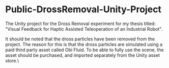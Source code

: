 # Public-DrossRemoval-Unity-Project
The Unity project for the Dross Removal experiment for my thesis titled: "Visual Feedback for Haptic Assisted Teleoperation of an Industrial Robot".

It should be noted that the dross particles have been removed from the project. The reason for this is that the dross particles are simulated using a paid third party asset called Obi Fluid. To be able to fully use the scene, the asset should be purchased, and imported separately from the Unity asset store.\\
